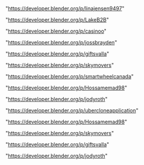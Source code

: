 "https://developer.blender.org/p/linajensen9497"

"https://developer.blender.org/p/LakeB2B"

"https://developer.blender.org/p/casinoo"

"https://developer.blender.org/p/jossbrayden"

"https://developer.blender.org/p/giftsvalla"

"https://developer.blender.org/p/skymovers"

"https://developer.blender.org/p/smartwheelcanada"

"https://developer.blender.org/p/Hossamemad98"

"https://developer.blender.org/p/jodyroth"

 
"https://developer.blender.org/p/ubercloneapplication"


"https://developer.blender.org/p/Hossamemad98"


"https://developer.blender.org/p/skymovers"


"https://developer.blender.org/p/giftsvalla"


"https://developer.blender.org/p/jodyroth"


 
